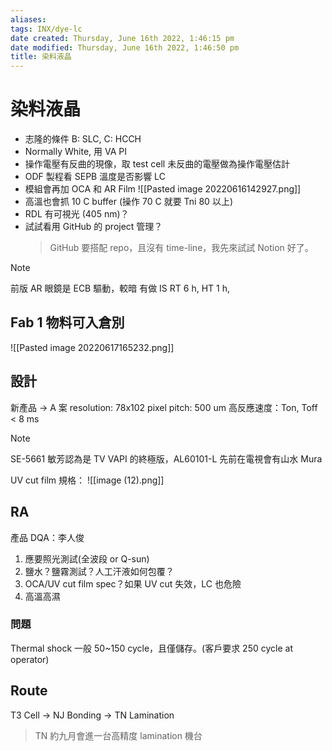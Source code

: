 ```yaml
---
aliases: 
tags: INX/dye-lc
date created: Thursday, June 16th 2022, 1:46:15 pm
date modified: Thursday, June 16th 2022, 1:46:50 pm
title: 染料液晶
---
```


# 染料液晶

- 志隆的條件 B: SLC, C: HCCH
- Normally White, 用 VA PI
- 操作電壓有反曲的現像，取 test cell 未反曲的電壓做為操作電壓估計
- ODF 製程看 SEPB 溫度是否影響 LC
- 模組會再加 OCA 和 AR Film
![[Pasted image 20220616142927.png]]
 - 高溫也會抓 10 C buffer (操作 70 C 就要 Tni 80 以上)
 - RDL 有可視光 (405 nm)？
 - 試試看用 GitHub 的 project 管理？
	 > GitHub 要搭配 repo，且沒有 time-line，我先來試試 Notion 好了。

> [!Note]
> 前版 AR 眼鏡是 ECB 驅動，較暗
> 有做 IS RT 6 h, HT 1 h,

## Fab 1 物料可入倉別

![[Pasted image 20220617165232.png]]

## 設計

新產品 -> A 案
resolution: 78x102
pixel pitch: 500 um
高反應速度：Ton, Toff < 8 ms

> [!Note]
> SE-5661 敏芳認為是 TV VAPI 的終極版，AL60101-L 先前在電視會有山水 Mura

UV cut film 規格：
![[image (12).png]]

## RA

產品 DQA：李人俊

1. 應要照光測試(全波段 or Q-sun)
2. 鹽水？鹽霧測試？人工汗液如何包覆？
3. OCA/UV cut film spec？如果 UV cut 失效，LC 也危險
4. 高溫高濕

### 問題

Thermal shock 一般 50~150 cycle，且僅儲存。(客戶要求 250 cycle at operator)

## Route

T3 Cell -> NJ Bonding -> TN Lamination
> TN 約九月會進一台高精度 lamination 機台